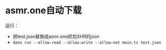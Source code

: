 # asmr.one自动下载


运行：
* 把test.json替换成asmr.one抓包XHR的json
* `deno run --allow-read --allow-write --allow-net main.ts test.json`
